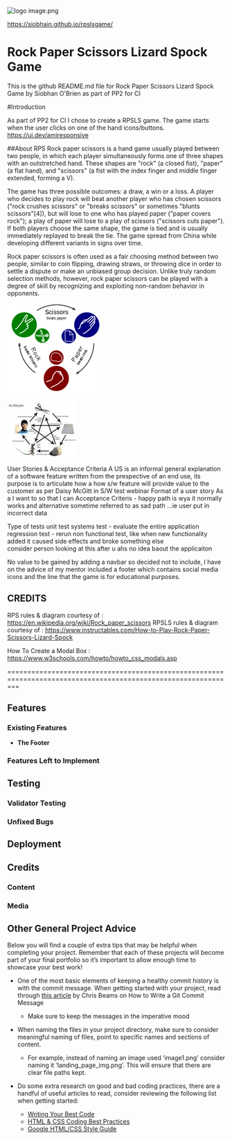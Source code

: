 ![logo](favoicon.ico)
image.png

https://siobhain.github.io/rpslsgame/

# Rock Paper Scissors Lizard Spock Game
This is the github README.md file for Rock Paper Scissors Lizard Spock Game by Siobhan O'Brien as part of PP2 for CI

#Introduction

As part of PP2 for CI I chose to create a RPSLS game.  The game starts when the user clicks on one of the hand icons/buttons.  
https://ui.dev/amiresponsive

##About RPS
Rock paper scissors is a hand game usually played between two people, in which each player simultaneously forms one of three shapes with an outstretched hand. These shapes are "rock" (a closed fist), "paper" (a flat hand), and "scissors" (a fist with the index finger and middle finger extended, forming a V).

The game has three possible outcomes: a draw, a win or a loss. A player who decides to play rock will beat another player who has chosen scissors ("rock crushes scissors" or "breaks scissors" or sometimes "blunts scissors"[4]), but will lose to one who has played paper ("paper covers rock"); a play of paper will lose to a play of scissors ("scissors cuts paper"). If both players choose the same shape, the game is tied and is usually immediately replayed to break the tie. The game spread from China while developing different variants in signs over time.

Rock paper scissors is often used as a fair choosing method between two people, similar to coin flipping, drawing straws, or throwing dice in order to settle a dispute or make an unbiased group decision. Unlike truly random selection methods, however, rock paper scissors can be played with a degree of skill by recognizing and exploiting non-random behavior in opponents.

![RPS Diagram](docs/rps.png)

![RPSLS Diagram](docs/rpsls.jpeg)

User Stories & Acceptance Criteria
A US is an informal general explanation of a software feature written from the prespective of an end use, its purpose is to articulate how a how s/w feature will provide value to the customer
as per Daisy McGitt in S/W test webinar
Format of a user story
As a <who> I want to <what> so that I can <why>
Acceptance Criteris - happy path is wya it normally works and alternative sometime referred to as sad path ...ie user put in incorrect data 

Type of tests
unit test
systems test - evaluate the entire application
regression test - rerun non functional test, like when new functionality added it caused side effects and broke something else  
consider person looking at this after u ahs no idea baout the applicaiton


No value to be gained by adding a navbar so decided not to include, I have on the advice of my mentor included a footer which contains social media icons and the line that the game is for educational purposes.
## CREDITS

RPS rules & diagram courtesy of : https://en.wikipedia.org/wiki/Rock_paper_scissors
RPSLS rules & diagram courtesy of : https://www.instructables.com/How-to-Play-Rock-Paper-Scissors-Lizard-Spock


How To Create a Modal Box : https://www.w3schools.com/howto/howto_css_modals.asp

===============================================================================================================

## Features 


### Existing Features

- __The Footer__ 

### Features Left to Implement

## Testing 

### Validator Testing 

### Unfixed Bugs

## Deployment
## Credits 


### Content 

### Media


## Other General Project Advice

Below you will find a couple of extra tips that may be helpful when completing your project. Remember that each of these projects will become part of your final portfolio so it’s important to allow enough time to showcase your best work! 

- One of the most basic elements of keeping a healthy commit history is with the commit message. When getting started with your project, read through [this article](https://chris.beams.io/posts/git-commit/) by Chris Beams on How to Write  a Git Commit Message 
  - Make sure to keep the messages in the imperative mood 

- When naming the files in your project directory, make sure to consider meaningful naming of files, point to specific names and sections of content.
  - For example, instead of naming an image used ‘image1.png’ consider naming it ‘landing_page_img.png’. This will ensure that there are clear file paths kept. 

- Do some extra research on good and bad coding practices, there are a handful of useful articles to read, consider reviewing the following list when getting started:
  - [Writing Your Best Code](https://learn.shayhowe.com/html-css/writing-your-best-code/)
  - [HTML & CSS Coding Best Practices](https://medium.com/@inceptiondj.info/html-css-coding-best-practice-fadb9870a00f)
  - [Google HTML/CSS Style Guide](https://google.github.io/styleguide/htmlcssguide.html#General)

